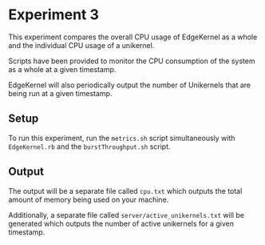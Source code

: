 # Experiment 3 #

This experiment compares the overall CPU usage of EdgeKernel as a whole and the individual CPU usage of a unikernel.

Scripts have been provided to monitor the CPU consumption of the system as a whole at a given timestamp.

EdgeKernel will also periodically output the number of Unikernels that are being run at a given timestamp.

## Setup ##

To run this experiment, run the `metrics.sh` script simultaneously with `EdgeKernel.rb` and the `burstThroughput.sh` script.

## Output ##

The output will be a separate file called `cpu.txt` which outputs the total amount of memory being used on your machine.

Additionally, a separate file called `server/active_unikernels.txt` will be generated which outputs the number of active unikernels for a given timestamp.
